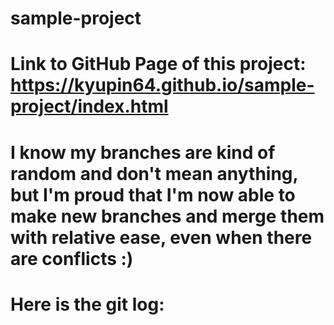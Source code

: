 # sample-project
# Link to GitHub Page of this project: https://kyupin64.github.io/sample-project/index.html
# I know my branches are kind of random and don't mean anything, but I'm proud that I'm now able to make new branches and merge them with relative ease, even when there are conflicts :)
# Here is the git log: